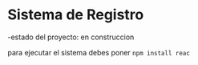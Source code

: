 <h1>Sistema de Registro</h1>
-estado del proyecto: en construccion

para ejecutar el sistema debes poner
```npm install reac```
